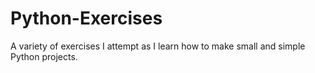 # Python-Exercises
A variety of exercises I attempt as I learn how to make small and simple Python projects. 
